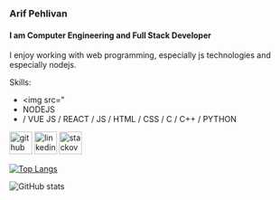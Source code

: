 
### Arif Pehlivan
#### I am Computer Engineering and Full Stack Developer
I enjoy working with web programming, especially js technologies and especially nodejs.


Skills: 
* <img src="
* NODEJS
* / VUE JS / REACT / JS / HTML / CSS / C / C++ / PYTHON
  <i class="fab fa-node"></i>



[<img src='https://cdn.jsdelivr.net/npm/simple-icons@3.0.1/icons/github.svg' alt='github' height='40'>](https://github.com/arifpehlivan)  [<img src='https://cdn.jsdelivr.net/npm/simple-icons@3.0.1/icons/linkedin.svg' alt='linkedin' height='40'>](https://www.linkedin.com/in/arif-pehlivan-1a96a41b9/)  [<img src='https://cdn.jsdelivr.net/npm/simple-icons@3.0.1/icons/stackoverflow.svg' alt='stackoverflow' height='40'>](https://stackoverflow.com/users/17280997/arif-pehlivan)  

[![Top Langs](https://github-readme-stats.vercel.app/api/top-langs/?username=arifpehlivan)](https://github.com/anuraghazra/github-readme-stats)

![GitHub stats](https://github-readme-stats.vercel.app/api?username=arifpehlivan&show_icons=true)  







